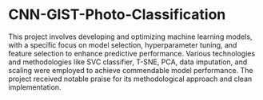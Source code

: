 # CNN-GIST-Photo-Classification
This project involves developing and optimizing machine learning models, with a specific focus on model selection, hyperparameter tuning, and feature selection to enhance predictive performance. Various technologies and methodologies like SVC classifier, T-SNE, PCA, data imputation, and scaling were employed to achieve commendable model performance. The project received notable praise for its methodological approach and clean implementation.
